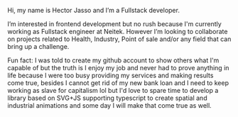 Hi, my name is Hector Jasso and I’m a Fullstack developer.

I’m interested in frontend development but no rush because I'm currently working as Fullstack engineer at Neitek. However I’m looking to collaborate on projects related to Health, Industry, Point of sale and/or any field that can bring up a challenge. 

Fun fact: I was told to create my github account to show others what I'm capable of but the truth is I enjoy my job and never had to prove anything in life because I were too busy providing my services and making results come true, besides I cannot get rid of my new bank loan and I need to keep working as slave for capitalism lol but I'd love to spare time to develop a library based on SVG+JS supporting typescript to create spatial and industrial animations and some day I will make that come true as well.
